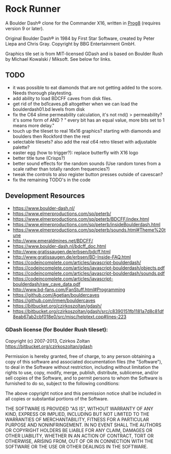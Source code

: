 Rock Runner
===========

A Boulder Dash® clone for the Commander X16, written in [Prog8](https://prog8.readthedocs.io) (requires version 9 or later).

Original Boulder Dash® in 1984 by First Star Software, created by Peter Liepa and Chris Gray.
Copyright by BBG Entertainment GmbH.


Graphics tile set is from MIT-licensed GDash and is based on Boulder Rush by Michael Kowalski / Miksoft. See below for links.


TODO
----
- it was possible to eat diamonds that are not getting added to the score. Needs thorough playtesting.
- add ability to load BDCFF caves from disk files.
- get rid of the bd1caves.p8 altogether when we can load the boulderdash01.bd levels from disk
- fix the C64 slime permeability calculation, it's not rnd() > permeability? it's some form of AND ? " every bit has an equal value, more bits set to 1 means more delay."
- touch up the tileset to real 16x16 graphics? starting with diamonds and boulders then Rockford then the rest
- selectable tilesets?  also add the real c64 retro tileset with adjustable palette?
- easter egg (how to trigger?): replace butterfly with X16 logo
- better title tune (Crisps?)
- better sound effects for the random sounds (Use random tones from a scale rather than totally random frequencies?)
- tweak the controls to also register button presses outside of cavescan?
- fix the remaining TODO's in the code


Development Resources
---------------------

* https://www.boulder-dash.nl/
* https://www.elmerproductions.com/sp/peterb/
* https://www.elmerproductions.com/sp/peterb/BDCFF/index.html
* https://www.elmerproductions.com/sp/peterb/insideBoulderdash.html
* https://www.elmerproductions.com/sp/peterb/sounds.html#Theme%20tune
* http://www.emeraldmines.net/BDCFF/
* https://www.boulder-dash.nl/bdcff_doc.html
* http://www.gratissaugen.de/erbsen/bdcff.html
* http://www.gratissaugen.de/erbsen/BD-Inside-FAQ.html
* https://codeincomplete.com/articles/javascript-boulderdash/
* https://codeincomplete.com/articles/javascript-boulderdash/objects.pdf
* https://codeincomplete.com/articles/javascript-boulderdash/sounds.pdf
* https://codeincomplete.com/articles/javascript-boulderdash/raw_cave_data.pdf
* http://www.bd-fans.com/FanStuff.html#Programming
* https://github.com/Agetian/bouldercaves
* https://github.com/irmen/bouldercaves
* https://bitbucket.org/czirkoszoltan/gdash/
* https://bitbucket.org/czirkoszoltan/gdash/src/c8390151fb1181a7d8c81df8eab67ab2cbf018e0/src/misc/helptext.cpp#lines-223


### GDash license (for Boulder Rush tileset):


Copyright (c) 2007-2013, Czirkos Zoltan https://bitbucket.org/czirkoszoltan/gdash

Permission is hereby granted, free of charge, to any person obtaining
a copy of this software and associated documentation files (the
"Software"), to deal in the Software without restriction, including
without limitation the rights to use, copy, modify, merge, publish,
distribute, sublicense, and/or sell copies of the Software, and to
permit persons to whom the Software is furnished to do so, subject to
the following conditions:

The above copyright notice and this permission notice shall be
included in all copies or substantial portions of the Software.

THE SOFTWARE IS PROVIDED "AS IS", WITHOUT WARRANTY OF ANY KIND,
EXPRESS OR IMPLIED, INCLUDING BUT NOT LIMITED TO THE WARRANTIES OF
MERCHANTABILITY, FITNESS FOR A PARTICULAR PURPOSE AND NONINFRINGEMENT.
IN NO EVENT SHALL THE AUTHORS OR COPYRIGHT HOLDERS BE LIABLE FOR
ANY CLAIM, DAMAGES OR OTHER LIABILITY, WHETHER IN AN ACTION OF
CONTRACT, TORT OR OTHERWISE, ARISING FROM, OUT OF OR IN CONNECTION
WITH THE SOFTWARE OR THE USE OR OTHER DEALINGS IN THE SOFTWARE.
